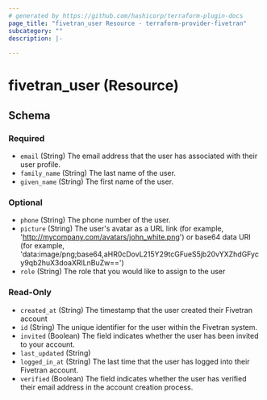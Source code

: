 ```yaml
---
# generated by https://github.com/hashicorp/terraform-plugin-docs
page_title: "fivetran_user Resource - terraform-provider-fivetran"
subcategory: ""
description: |-
  
---
```


# fivetran_user (Resource)





<!-- schema generated by tfplugindocs -->
## Schema

### Required

- `email` (String) The email address that the user has associated with their user profile.
- `family_name` (String) The last name of the user.
- `given_name` (String) The first name of the user.

### Optional

- `phone` (String) The phone number of the user.
- `picture` (String) The user's avatar as a URL link (for example, 'http://mycompany.com/avatars/john_white.png') or base64 data URI (for example, 'data:image/png;base64,aHR0cDovL215Y29tcGFueS5jb20vYXZhdGFycy9qb2huX3doaXRlLnBuZw==')
- `role` (String) The role that you would like to assign to the user

### Read-Only

- `created_at` (String) The timestamp that the user created their Fivetran account
- `id` (String) The unique identifier for the user within the Fivetran system.
- `invited` (Boolean) The field indicates whether the user has been invited to your account.
- `last_updated` (String)
- `logged_in_at` (String) The last time that the user has logged into their Fivetran account.
- `verified` (Boolean) The field indicates whether the user has verified their email address in the account creation process.
